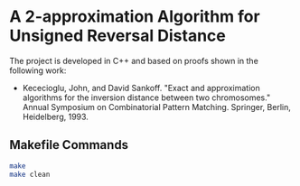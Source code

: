# A 2-approximation Algorithm for Unsigned Reversal Distance

The project is developed in C++ and based on proofs shown in the following work:

- Kececioglu, John, and David Sankoff. "Exact and approximation algorithms for the inversion distance between two chromosomes." Annual Symposium on Combinatorial Pattern Matching. Springer, Berlin, Heidelberg, 1993.


## Makefile Commands

```bash
make
make clean
```

